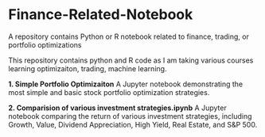 # Finance-Related-Notebook
A repository contains Python or R notebook related to finance, trading, or portfolio optimizations


This repository contains python and R code as I am taking various courses learning optimizaiton, trading, machine learning.

**1. Simple Portfolio Optimizaiton**
A Jupyter notebook demonstrating the most simple and basic stock portfolio optimization strategies. 

**2. Comparision of various investment strategies.ipynb**
A Jupyter notebook comparing the return of various investment strategies, including Growth, Value, Dividend Appreciation, High Yield, Real Estate, and S&P 500.
